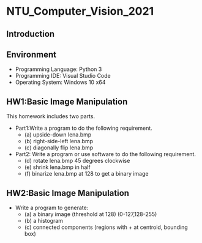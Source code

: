 # NTU_Computer_Vision_2021

## Introduction

## Environment

* Programming Language: Python 3
* Programming IDE: Visual Studio Code
* Operating System: Windows 10 x64

## HW1:Basic Image Manipulation

This homework includes two parts.

* Part1:Write a program to do the following requirement.
  * (a) upside-down lena.bmp
  * (b) right-side-left lena.bmp
  * (c) diagonally flip lena.bmp
* Part2: Write a program or use software to do the following requirement.
  * (d) rotate lena.bmp 45 degrees clockwise
  * (e) shrink lena.bmp in half
  * (f) binarize lena.bmp at 128 to get a binary image

## HW2:Basic Image Manipulation

* Write a program to generate:
  * (a) a binary image (threshold at 128) (0-127,128-255)
  * (b) a histogram
  * (c) connected components (regions with + at centroid, bounding box)
